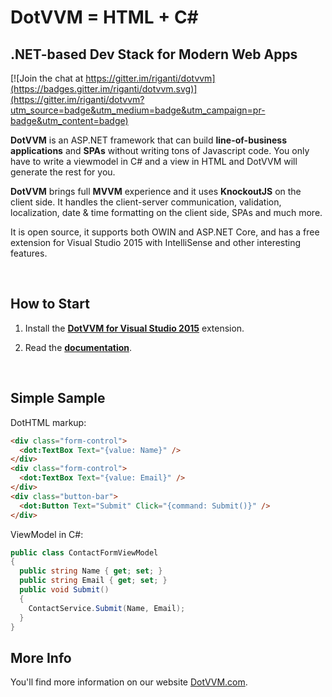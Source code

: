 DotVVM = HTML + C#
==================

## .NET-based Dev Stack for Modern Web Apps

[![Join the chat at https://gitter.im/riganti/dotvvm](https://badges.gitter.im/riganti/dotvvm.svg)](https://gitter.im/riganti/dotvvm?utm_source=badge&utm_medium=badge&utm_campaign=pr-badge&utm_content=badge)

**DotVVM** is an ASP.NET framework that can build **line-of-business applications** and **SPAs** without writing tons of Javascript code. You only have to write a viewmodel in C# and a view in HTML and DotVVM will generate the rest for you.

**DotVVM** brings full **MVVM** experience and it uses **KnockoutJS** on the client side. It handles the client-server communication, validation, localization, date & time formatting on the client side, SPAs and much more.

It is open source, it supports both OWIN and ASP.NET Core, and has a free extension for Visual Studio 2015 with IntelliSense and other interesting features.  

<br />

How to Start
------------

1. Install the **[DotVVM for Visual Studio 2015](https://www.dotvvm.com/landing/dotvvm-for-visual-studio-extension)** extension.

2. Read the **[documentation](http://www.dotvvm.com/docs)**. 

<br />

Simple Sample
-------------
DotHTML markup: 
```html
<div class="form-control">
  <dot:TextBox Text="{value: Name}" />
</div>
<div class="form-control">
  <dot:TextBox Text="{value: Email}" />
</div>
<div class="button-bar">
  <dot:Button Text="Submit" Click="{command: Submit()}" />
</div>
```

ViewModel in C#:
```C#
public class ContactFormViewModel
{
  public string Name { get; set; }
  public string Email { get; set; }
  public void Submit()
  {
    ContactService.Submit(Name, Email);
  }
}
```


More Info
---------

You'll find more information on our website [DotVVM.com](https://www.dotvvm.com).
